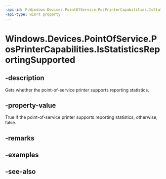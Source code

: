 ----api-id: P:Windows.Devices.PointOfService.PosPrinterCapabilities.IsStatisticsReportingSupported
-api-type: winrt property
---<!-- Property syntaxpublic bool IsStatisticsReportingSupported { get; }--># Windows.Devices.PointOfService.PosPrinterCapabilities.IsStatisticsReportingSupported## -descriptionGets whether the point-of-service printer supports reporting statistics.## -property-valueTrue if the point-of-service printer supports reporting statistics; otherwise, false.## -remarks## -examples## -see-also